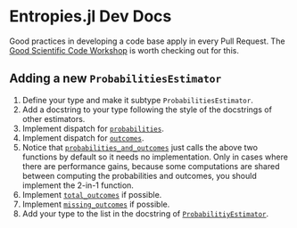 # Entropies.jl Dev Docs

Good practices in developing a code base apply in every Pull Request. The [Good Scientific Code Workshop](https://github.com/JuliaDynamics/GoodScientificCodeWorkshop) is worth checking out for this.

## Adding a new `ProbabilitiesEstimator`
1. Define your type and make it subtype `ProbabilitiesEstimator`.
2. Add a docstring to your type following the style of the docstrings of other estimators.
3. Implement dispatch for [`probabilities`](@ref).
4. Implement dispatch for [`outcomes`](@ref).
5. Notice that [`probabilities_and_outcomes`](@ref) just calls the above two functions by default so it needs no implementation. Only in cases where there are performance gains, because some computations are shared between computing the probabilities and outcomes, you should implement the 2-in-1 function.
6. Implement [`total_outcomes`](@ref) if possible.
7. Implement [`missing_outcomes`](@ref) if possible.
8. Add your type to the list in the docstring of [`ProbabilitiyEstimator`](@ref).